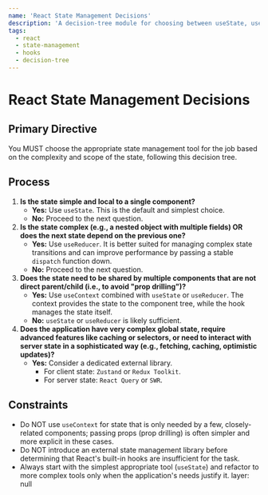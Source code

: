```yaml
---
name: 'React State Management Decisions'
description: 'A decision-tree module for choosing between useState, useReducer, useContext, and external libraries.'
tags:
  - react
  - state-management
  - hooks
  - decision-tree
---
```


# React State Management Decisions

## Primary Directive

You MUST choose the appropriate state management tool for the job based on the complexity and scope of the state, following this decision tree.

## Process

1.  **Is the state simple and local to a single component?**
    - **Yes:** Use `useState`. This is the default and simplest choice.
    - **No:** Proceed to the next question.
2.  **Is the state complex (e.g., a nested object with multiple fields) OR does the next state depend on the previous one?**
    - **Yes:** Use `useReducer`. It is better suited for managing complex state transitions and can improve performance by passing a stable `dispatch` function down.
    - **No:** Proceed to the next question.
3.  **Does the state need to be shared by multiple components that are not direct parent/child (i.e., to avoid "prop drilling")?**
    - **Yes:** Use `useContext` combined with `useState` or `useReducer`. The context provides the state to the component tree, while the hook manages the state itself.
    - **No:** `useState` or `useReducer` is likely sufficient.
4.  **Does the application have very complex global state, require advanced features like caching or selectors, or need to interact with server state in a sophisticated way (e.g., fetching, caching, optimistic updates)?**
    - **Yes:** Consider a dedicated external library.
      - For client state: `Zustand` or `Redux Toolkit`.
      - For server state: `React Query` or `SWR`.

## Constraints

- Do NOT use `useContext` for state that is only needed by a few, closely-related components; passing props (prop drilling) is often simpler and more explicit in these cases.
- Do NOT introduce an external state management library before determining that React's built-in hooks are insufficient for the task.
- Always start with the simplest appropriate tool (`useState`) and refactor to more complex tools only when the application's needs justify it.
layer: null

